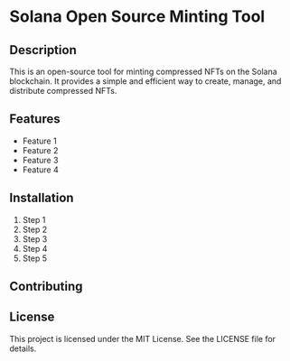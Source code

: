 # Solana Open Source Minting Tool

## Description

This is an open-source tool for minting compressed NFTs on the Solana blockchain. It provides a simple and efficient way to create, manage, and distribute compressed NFTs.

## Features

- Feature 1
- Feature 2
- Feature 3
- Feature 4

## Installation

1. Step 1
2. Step 2
3. Step 3
4. Step 4
5. Step 5

## Contributing

## License

This project is licensed under the MIT License. See the LICENSE file for details.
